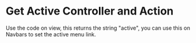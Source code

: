 # Get Active Controller and Action

Use the code on view, this returns the string "active", you can use this on Navbars to set the active menu link.